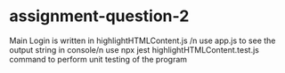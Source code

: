 # assignment-question-2
Main Login is written in highlightHTMLContent.js /n
use app.js to see the output string in console/n
use npx jest highlightHTMLContent.test.js command to perform unit testing of the program
